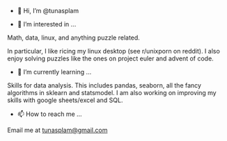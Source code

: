 - 👋 Hi, I’m @tunasplam

- 👀 I’m interested in ...

Math, data, linux, and anything puzzle related.

In particular, I like ricing my linux desktop (see r/unixporn on reddit).
I also enjoy solving puzzles like the ones on project euler and advent of code.

- 🌱 I’m currently learning ...

Skills for data analysis. This includes pandas, seaborn, all the fancy algorithms in sklearn and statsmodel.
I am also working on improving my skills with google sheets/excel and SQL.

- 📫 How to reach me ...

Email me at tunasplam@gmail.com

<!---
tunasplam/tunasplam is a ✨ special ✨ repository because its `README.md` (this file) appears on your GitHub profile.
You can click the Preview link to take a look at your changes.
--->
